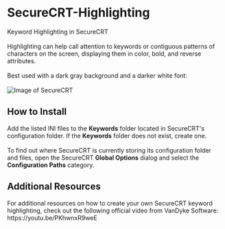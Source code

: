 # SecureCRT-Highlighting
Keyword Highlighting in SecureCRT
<br>
<br>
Highlighting can help call attention to keywords or contiguous patterns of characters on the screen, displaying them in color, bold, and reverse attributes.
<br>
<br>
Best used with a dark gray background and a darker white font:
<br>
<br>
![Image of SecureCRT](https://networkfellow.com/wp-content/uploads/2019/04/SecureCRT-Highlight.png)

<h2>How to Install</h2>
Add the listed INI files to the <b>Keywords</b> folder located in SecureCRT's configuration folder. If the <b>Keywords</b> folder does not exist, create one. 
<br>
<br>
To find out where SecureCRT is currently storing its configuration folder and files, open the SecureCRT <b>Global Options</b> dialog and select the <b>Configuration Paths</b> category.

<h2>Additional Resources</h2>
For additional resources on how to create your own SecureCRT keyword highlighting, check out the following official video from VanDyke Software: https://youtu.be/PKhwnxR9weE
